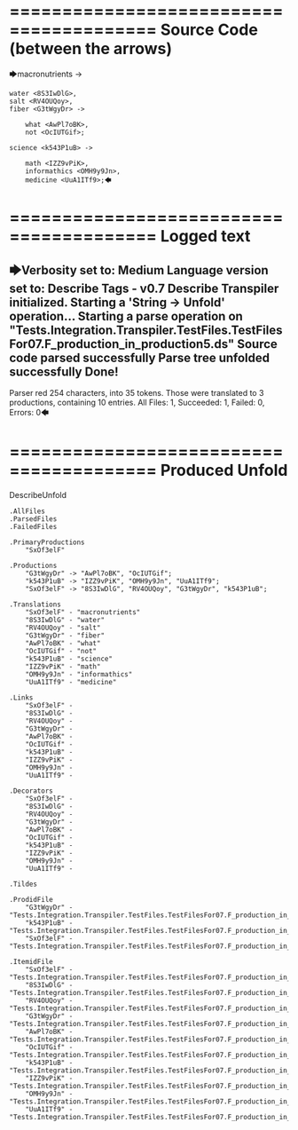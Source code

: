 ========================================
Source Code (between the arrows)
========================================

🡆macronutrients <SxOf3elF> ->

	water <8S3IwDlG>,
    salt <RV4OUQoy>,
    fiber <G3tWgyDr> ->

        what <AwPl7oBK>,
        not <OcIUTGif>;
	
	science <k543P1uB> ->
		
		math <IZZ9vPiK>,
		informathics <OMH9y9Jn>,
		medicine <UuA1ITf9>;🡄

========================================
Logged text
========================================

🡆Verbosity set to: Medium
Language version set to: Describe Tags - v0.7
Describe Transpiler initialized.
Starting a 'String -> Unfold' operation...
Starting a parse operation on "Tests.Integration.Transpiler.TestFiles.TestFilesFor07.F_production_in_production5.ds"
Source code parsed successfully
Parse tree unfolded successfully
Done!
------------------------
Parser red 254 characters, into 35 tokens.
Those were translated to 3 productions, containing 10 entries.
All Files: 1, Succeeded: 1, Failed: 0, Errors: 0🡄

========================================
Produced Unfold
========================================

DescribeUnfold

    .AllFiles
    .ParsedFiles
    .FailedFiles

    .PrimaryProductions
        "SxOf3elF" 

    .Productions
        "G3tWgyDr" -> "AwPl7oBK", "OcIUTGif";
        "k543P1uB" -> "IZZ9vPiK", "OMH9y9Jn", "UuA1ITf9";
        "SxOf3elF" -> "8S3IwDlG", "RV4OUQoy", "G3tWgyDr", "k543P1uB";

    .Translations
        "SxOf3elF" - "macronutrients"
        "8S3IwDlG" - "water"
        "RV4OUQoy" - "salt"
        "G3tWgyDr" - "fiber"
        "AwPl7oBK" - "what"
        "OcIUTGif" - "not"
        "k543P1uB" - "science"
        "IZZ9vPiK" - "math"
        "OMH9y9Jn" - "informathics"
        "UuA1ITf9" - "medicine"

    .Links
        "SxOf3elF" - 
        "8S3IwDlG" - 
        "RV4OUQoy" - 
        "G3tWgyDr" - 
        "AwPl7oBK" - 
        "OcIUTGif" - 
        "k543P1uB" - 
        "IZZ9vPiK" - 
        "OMH9y9Jn" - 
        "UuA1ITf9" - 

    .Decorators
        "SxOf3elF" - 
        "8S3IwDlG" - 
        "RV4OUQoy" - 
        "G3tWgyDr" - 
        "AwPl7oBK" - 
        "OcIUTGif" - 
        "k543P1uB" - 
        "IZZ9vPiK" - 
        "OMH9y9Jn" - 
        "UuA1ITf9" - 

    .Tildes

    .ProdidFile
        "G3tWgyDr" - "Tests.Integration.Transpiler.TestFiles.TestFilesFor07.F_production_in_production5.ds"
        "k543P1uB" - "Tests.Integration.Transpiler.TestFiles.TestFilesFor07.F_production_in_production5.ds"
        "SxOf3elF" - "Tests.Integration.Transpiler.TestFiles.TestFilesFor07.F_production_in_production5.ds"

    .ItemidFile
        "SxOf3elF" - "Tests.Integration.Transpiler.TestFiles.TestFilesFor07.F_production_in_production5.ds"
        "8S3IwDlG" - "Tests.Integration.Transpiler.TestFiles.TestFilesFor07.F_production_in_production5.ds"
        "RV4OUQoy" - "Tests.Integration.Transpiler.TestFiles.TestFilesFor07.F_production_in_production5.ds"
        "G3tWgyDr" - "Tests.Integration.Transpiler.TestFiles.TestFilesFor07.F_production_in_production5.ds"
        "AwPl7oBK" - "Tests.Integration.Transpiler.TestFiles.TestFilesFor07.F_production_in_production5.ds"
        "OcIUTGif" - "Tests.Integration.Transpiler.TestFiles.TestFilesFor07.F_production_in_production5.ds"
        "k543P1uB" - "Tests.Integration.Transpiler.TestFiles.TestFilesFor07.F_production_in_production5.ds"
        "IZZ9vPiK" - "Tests.Integration.Transpiler.TestFiles.TestFilesFor07.F_production_in_production5.ds"
        "OMH9y9Jn" - "Tests.Integration.Transpiler.TestFiles.TestFilesFor07.F_production_in_production5.ds"
        "UuA1ITf9" - "Tests.Integration.Transpiler.TestFiles.TestFilesFor07.F_production_in_production5.ds"

